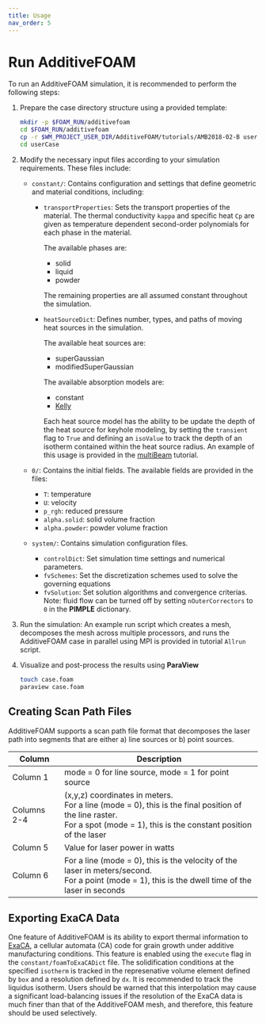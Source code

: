 ```yaml
---
title: Usage
nav_order: 5
---
```


# Run AdditiveFOAM
To run an AdditiveFOAM simulation, it is recommended to perform the following steps:
1. Prepare the case directory structure using a provided template:
   ```bash
   mkdir -p $FOAM_RUN/additivefoam
   cd $FOAM_RUN/additivefoam
   cp -r $WM_PROJECT_USER_DIR/AdditiveFOAM/tutorials/AMB2018-02-B userCase
   cd userCase
   ```
2. Modify the necessary input files according to your simulation requirements. These files include:

   - `constant/`: Contains configuration and settings that define geometric and material conditions, including:

      - `transportProperties`: Sets the transport properties of the material. The thermal conductivity `kappa` and specific heat `Cp` are given as temperature dependent second-order polynomials for each phase in the material.
      
         The available phases are:
         - solid
         - liquid
         - powder
      
         The remaining properties are all assumed constant throughout the simulation.

      - `heatSourceDict`: Defines number, types, and paths of moving heat sources in the simulation.

         The available heat sources are:
         - superGaussian
         - modifiedSuperGaussian
   
         The available absorption models are:
         - constant
         - [Kelly](https://opg.optica.org/ao/fulltext.cfm?uri=ao-5-6-925&id=14272)
      
         Each heat source model has the ability to be update the depth of the heat source for keyhole modeling, by setting the `transient` flag to `True` and defining an `isoValue` to track the depth of an isotherm contained within the heat source radius. An example of this usage is provided in the [multiBeam](tutorials/multiBeam) tutorial.

   - `0/`: Contains the initial fields. The available fields are provided in the files:
      - `T`:            temperature
      - `U`:            velocity
      - `p_rgh`:        reduced pressure
      - `alpha.solid`:  solid volume fraction
      - `alpha.powder`: powder volume fraction

   - `system/`: Contains simulation configuration files.
      - `controlDict`: Set simulation time settings and numerical parameters.
      - `fvSchemes`: Set the discretization schemes used to solve the governing equations
      - `fvSolution`: Set solution algorithms and convergence criterias. Note: fluid flow can be turned off by setting `nOuterCorrectors` to `0` in the **PIMPLE** dictionary.
      
3. Run the simulation:
An example run script which creates a mesh, decomposes the mesh across multiple processors, and runs the AdditiveFOAM case in parallel using MPI is provided in tutorial `Allrun` script.

4. Visualize and post-process the results using **ParaView**
   ```bash
   touch case.foam
   paraview case.foam
   ```
## Creating Scan Path Files
AdditiveFOAM supports a scan path file format that decomposes the laser path into segments that are either a) line sources or b) point sources.

| Column   | Description                                                                                                                 |
|----------|-----------------------------------------------------------------------------------------------------------------------------|
| Column 1 | mode = 0 for line source, mode = 1 for point source                                                                               |
| Columns 2-4 | (x,y,z) coordinates in meters. <br>For a line (mode = 0), this is the final position of the line raster. <br>For a spot (mode = 1), this is the constant position of the laser |
| Column 5 | Value for laser power in watts                                                                                               |
| Column 6 | For a line (mode = 0), this is the velocity of the laser in meters/second. <br>For a point (mode = 1), this is the dwell time of the laser in seconds                         |

## Exporting ExaCA Data
One feature of AdditiveFOAM is its ability to export thermal information to [ExaCA](https://github.com/LLNL/ExaCA), a cellular automata (CA) code for grain growth under additive manufacturing conditions. This feature is enabled using the `execute` flag in the `constant/foamToExaCADict` file. The solidification conditions at the specified `isotherm` is tracked in the represenative volume element defined by `box` and a resolution defined by `dx`. It is recommended to track the liquidus isotherm. Users should be warned that this interpolation may cause a significant load-balancing issues if the resolution of the ExaCA data is much finer than that of the AdditiveFOAM mesh, and therefore, this feature should be used selectively.
